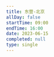 ```yaml
---
title: 东营-北京
allDay: false
startTime: 09:00
endTime: 16:00
date: 2023-06-15
completed: null
type: single
---
```


